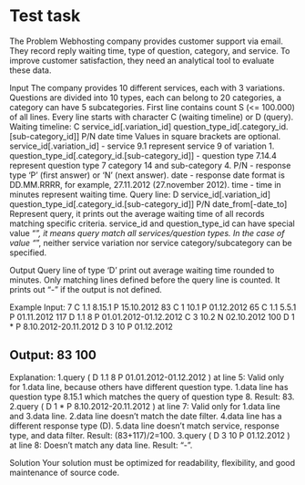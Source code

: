 # Test task

The Problem
Webhosting company provides customer support via email. They record reply waiting time,
type of question, category, and service. To improve customer satisfaction, they need an
analytical tool to evaluate these data.

Input
The company provides 10 different services, each with 3 variations. Questions are divided into
10 types, each can belong to 20 categories, a category can have 5 subcategories.
First line contains count S (<= 100.000) of all lines.
Every line starts with character C (waiting timeline) or D (query).
Waiting timeline:
C service_id[.variation_id] question_type_id[.category_id.[sub-category_id]] P/N date time
Values in square brackets are optional.
service_id[.variation_id] - service 9.1 represent service 9 of variation 1.
question_type_id[.category_id.[sub-category_id]] - question type 7.14.4 represent question type 7
category 14 and sub-category 4.
P/N - response type ‘P’ (first answer) or ‘N’ (next answer).
date - response date format is DD.MM.RRRR, for example, 27.11.2012 (27.november 2012).
time - time in minutes represent waiting time.
Query line:
D service_id[.variation_id] question_type_id[.category_id.[sub-category_id]] P/N date_from[-date_to]
Represent query, it prints out the average waiting time of all records matching specific criteria.
service_id and question_type_id can have special value “*”, it means query match all
services/question types. In the case of value “*”, neither service variation nor service
category/subcategory can be specified.

Output
Query line of type ‘D’ print out average waiting time rounded to minutes.
Only matching lines defined before the query line is counted.
It prints out “-” if the output is not defined.

Example
Input:
7
C 1.1 8.15.1 P 15.10.2012 83
C 1 10.1 P 01.12.2012 65
C 1.1 5.5.1 P 01.11.2012 117
D 1.1 8 P 01.01.2012-01.12.2012
C 3 10.2 N 02.10.2012 100
D 1 * P 8.10.2012-20.11.2012
D 3 10 P 01.12.2012

Output:
83
100
-
Explanation:
1.query ( D 1.1 8 P 01.01.2012-01.12.2012 ) at line 5:
Valid only for 1.data line, because others have different question type.
1.data line has question type 8.15.1 which matches the query of question type 8.
Result: 83.
2.query ( D 1 * P 8.10.2012-20.11.2012 ) at line 7:
Valid only for 1.data line and 3.data line.
2.data line doesn’t match the date filter.
4.data line has a different response type (D).
5.data line doesn’t match service, response type, and data filter.
Result: (83+117)/2=100.
3.query ( D 3 10 P 01.12.2012 ) at line 8:
Doesn’t match any data line.
Result: “-”.

Solution
Your solution must be optimized for readability, flexibility, and good maintenance of source
code.
